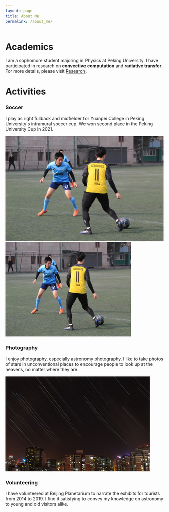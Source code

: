 ```yaml
---
layout: page
title: About Me
permalink: /about_me/
---
```


# Academics

I am a sophomore student majoring in Physics at Peking University. I have participated in research on **convective computation** and **radiative transfer**. For more details, please visit [Research](https://andrewkgao1.github.io/research). 

# Activities

### Soccer

I play as right fullback and midfielder for Yuanpei College in Peking University's intramural soccer cup. We won second place in the Peking University Cup in 2021. 

![During match](/assets/During_match.JPG)
<img src="/assets/During_match.JPG" width="400" height="300">

### Photography

I enjoy photography, especially astronomy photography. I like to take photos of stars in unconventional places to encourage people to look up at the heavens, no matter where they are. 

<img src="/assets/Beijing_startrails.jpg" width="460" height="302">


### Volunteering

I have volunteered at Beijing Planetarium to narrate the exhibits for tourists from 2014 to 2019. I find it satisfying to convey my knowledge on astronomy to young and old visitors alike.